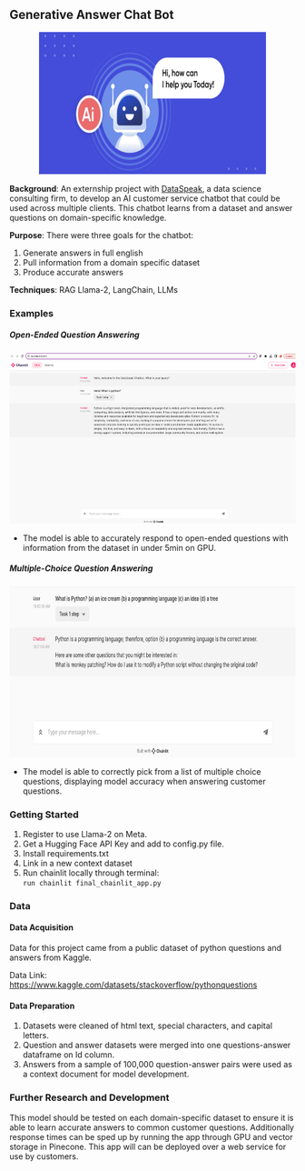 ## Generative Answer Chat Bot

<p align="center">
  <img src="images/chatbot-image.png"
  width="400"
  height="250"
  alt="Image of a cartoon AI chatbot">
</p>

**Background**: An externship project with <a href="https://dataspeak.co/about" target="_blank">DataSpeak</a>, a data science consulting firm, to develop an AI customer service chatbot that could be used across multiple clients. This chatbot learns from a dataset and answer questions on domain-specific knowledge. 

**Purpose**: There were three goals for the chatbot:    
 1. Generate answers in full english  
 2. Pull information from a domain specific dataset  
 3. Produce accurate answers  

**Techniques**: RAG Llama-2, LangChain, LLMs  

### Examples  

##### Open-Ended Question Answering  

<p align="center">
  <img src="images/open-ended-question.png"
  width="600"
  height="300"
  alt="Chainlit App open ended question example">
</p>

* The model is able to accurately respond to open-ended questions with information from the dataset in under 5min on GPU.

##### Multiple-Choice Question Answering

<p align="center">
  <img src="images/multiple-choice-question.png"
  width="600"
  height="300"
  alt="Chainlit App multiple choice question example">
</p>

* The model is able to correctly pick from a list of multiple choice questions, displaying model accuracy when answering customer questions.


### Getting Started  

1. Register to use Llama-2 on Meta.
2. Get a Hugging Face API Key and add to config.py file.
3. Install requirements.txt
4. Link in a new context dataset
5. Run chainlit locally through terminal:  
```run chainlit final_chainlit_app.py```

### Data  

#### Data Acquisition  

Data for this project came from a public dataset of python questions and answers from Kaggle.  

Data Link: https://www.kaggle.com/datasets/stackoverflow/pythonquestions  

#### Data Preparation  

1. Datasets were cleaned of html text, special characters, and capital letters.  
2. Question and answer datasets were merged into one questions-answer dataframe on Id column.  
3. Answers from a sample of 100,000 question-answer pairs were used as a context document for model development.  

### Further Research and Development

This model should be tested on each domain-specific dataset to ensure it is able to learn accurate answers to common customer questions. Additionally response times can be sped up by running the app through GPU and vector storage in Pinecone. This app will can be deployed over a web service for use by customers.

